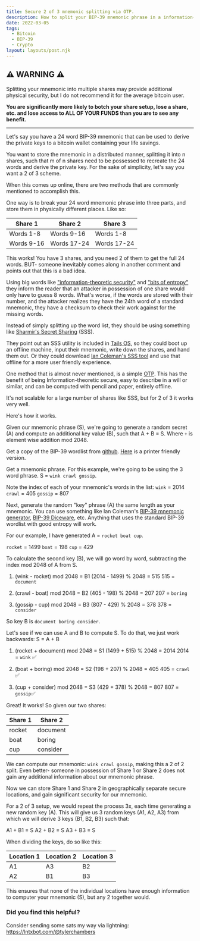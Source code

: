 ```yaml
---
title: Secure 2 of 3 mnemonic splitting via OTP.
description: How to split your BIP-39 mnemonic phrase in a information-theroetically secure 2 of 3 configuration, using simple math you can do in your head.
date: 2022-03-05
tags:
  - Bitcoin
  - BIP-39
  - Crypto
layout: layouts/post.njk
---
```


## ⚠️ WARNING ⚠️

Splitting your mnemonic into multiple shares may provide additional physical security, but I do not recommend it for the average bitcoin user.

**You are significantly more likely to botch your share setup, lose a share, etc. and lose access to ALL OF YOUR FUNDS than you are to see any benefit.**

---

Let's say you have a 24 word BIP-39 mnemonic that can be used to derive the private keys to a bitcoin wallet containing your life savings.

You want to store the mnemonic in a distributed manner, splitting it into n shares, such that m of n shares need to be possessed to recreate the 24 words and derive the private key. For the sake of simplicity, let's say you want a 2 of 3 scheme.

When this comes up online, there are two methods that are commonly mentioned to accomplish this.

One way is to break your 24 word mnemonic phrase into three parts, and store them in physically different places. Like so:

| Share 1    | Share 2     | Share 3     |
| ---------- | ----------- | ----------- |
| Words 1-8  | Words 9-16  | Words 1-8   |
| Words 9-16 | Words 17-24 | Words 17-24 |

This works! You have 3 shares, and you need 2 of them to get the full 24 words. BUT- someone inevitably comes along in another comment and points out that this is a bad idea.

Using big words like ["information-theoretic security"](https://en.wikipedia.org/wiki/Information-theoretic_security) and ["bits of entropy"](<https://en.wikipedia.org/wiki/Entropy_(information_theory)>) they inform the reader that an attacker in possession of one share would only have to guess 8 words. What's worse, if the words are stored with their number, and the attacker realizes they have the 24th word of a standard mnemonic, they have a checksum to check their work against for the missing words.

Instead of simply splitting up the word list, they should be using something like [Sharmir's Secret Sharing](https://en.wikipedia.org/wiki/Shamir%27s_Secret_Sharing) (SSS).

They point out an SSS utility is included in [Tails OS](https://tails.boum.org/), so they could boot up an offline machine, input their mnemonic, write down the shares, and hand them out. Or they could download [Ian Coleman's SSS tool](https://iancoleman.io/shamir/) and use that offline for a more user friendly experience.

One method that is almost never mentioned, is a simple [OTP](https://en.wikipedia.org/wiki/One-time_password). This has the benefit of being Information-theoretic secure, easy to describe in a will or similar, and can be computed with pencil and paper, entirely offline.

It's not scalable for a large number of shares like SSS, but for 2 of 3 it works very well.

Here's how it works.

Given our mnemonic phrase (S), we're going to generate a random secret (A) and compute an additional key value (B), such that A + B = S. Where `+` is element wise addition mod 2048.

Get a copy of the BIP-39 wordlist from [github](https://github.com/bitcoin/bips/blob/master/bip-0039/english.txt). [Here](https://github.com/hatgit/BIP39-wordlist-printable-en) is a printer friendly version.

Get a mnemonic phrase. For this example, we're going to be using the 3 word phrase. S = `wink crawl gossip`.

Note the index of each of your mnemonic's words in the list:
`wink` = 2014
`crawl` = 405
`gossip` = 807

Next, generate the random "key" phrase (A) the same length as your mnemonic. You can use something like Ian Coleman's [BIP-39 mnemonic generator](https://iancoleman.io/bip39/), [BIP-39 Diceware](https://github.com/taelfrinn/Bip39-diceware), etc. Anything that uses the standard BIP-39 wordlist with good entropy will work.

For our example, I have generated A = `rocket boat cup`.

`rocket` = 1499
`boat` = 198
`cup` = 429

To calculate the second key (B), we will go word by word, subtracting the index mod 2048 of A from S.

1. (wink - rocket) mod 2048 = B1
   (2014 - 1499) % 2048 = 515
   515 = `document`

2. (crawl - boat) mod 2048 = B2
   (405 - 198) % 2048 = 207
   207 = `boring`

3. (gossip - cup) mod 2048 = B3
   (807 - 429) % 2048 = 378
   378 = `consider`

So key B is `document boring consider`.

Let's see if we can use A and B to compute S. To do that, we just work backwards: S = A + B

1. (rocket + document) mod 2048 = S1
   (1499 + 515) % 2048 = 2014
   2014 = `wink` ✅

2. (boat + boring) mod 2048 = S2
   (198 + 207) % 2048 = 405
   405 = `crawl` ✅

3. (cup + consider) mod 2048 = S3
   (429 + 378) % 2048 = 807
   807 = `gossip`✅

Great! It works! So given our two shares:

| Share 1 | Share 2 |
| ------- | ------- |
| rocket  | document  |
| boat    | boring  |
| cup     | consider |

We can compute our mnemonic: `wink crawl gossip`, making this a 2 of 2 split. Even better- someone in possession of Share 1 or Share 2 does not gain any additional information about our mnemonic phrase.

Now we can store Share 1 and Share 2 in geographically separate secure locations, and gain significant security for our mnemonic.

For a 2 of 3 setup, we would repeat the process 3x, each time generating a new random key (A). This will give us 3 random keys (A1, A2, A3) from which we will derive 3 keys (B1, B2, B3) such that:

A1 + B1 = S
A2 + B2 = S
A3 + B3 = S

When dividing the keys, do so like this:

| Location 1 | Location 2 | Location 3 |
| ---------- | ---------- | ---------- |
| A1         | A3         | B2         |
| A2         | B1         | B3         |

This ensures that none of the individual locations have enough information to computer your mnemonic (S), but any 2 together would.

### Did you find this helpful?

Consider sending some sats my way via lightning: https://lntxbot.com/@tylerchambers
